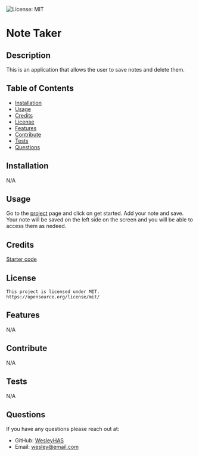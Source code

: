 ![License: MIT](https://img.shields.io/badge/License-MIT-yellow.svg)

# Note Taker

## Description

This is an application that allows the user to save notes and delete them.

## Table of Contents

- [Installation](#installation)
- [Usage](#usage)
- [Credits](#credits)
- [License](#license)
- [Features](#features)
- [Contribute](#contribute)
- [Tests](#tests)
- [Questions](#questions)

## Installation

N/A

## Usage

Go to the [project]() page and click on get started. Add your note and save. Your note will be saved on the left side on the screen and you will be able to access them as nedeed.

## Credits

[Starter code](https://github.com/coding-boot-camp/miniature-eureka)

## License

    This project is licensed under MIT.
    https://opensource.org/license/mit/

## Features

N/A

## Contribute

N/A

## Tests

N/A

## Questions

If you have any questions please reach out at:

- GitHub: [WesleyHAS](https://github.com/WesleyHAS)
- Email: [wesley@email.com](mailto:wesley@email.com)

